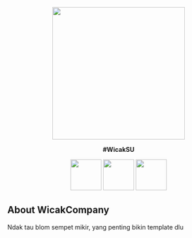 <p align="center"><a href="#" target="_blank"><img src="https://wicak-bukan-joki.000webhostapp.com/img/wicakcompany.jpg" width="300"></a></p>

<strong><p align="center">#WicakSU</p></strong>

<p align="center"><img src="https://wicak-bukan-joki.000webhostapp.com/img/akang.jpg" alt="" width="70" height="70"> <img src="https://wicak-bukan-joki.000webhostapp.com/img/flash.jpg" alt="" width="70" height="70"> <img src="https://wicak-bukan-joki.000webhostapp.com/img/jek.jpg" alt="" width="70" height="70"></p>

## About WicakCompany

Ndak tau blom sempet mikir, yang penting bikin template dlu

